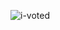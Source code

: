 ![i-voted](https://user-images.githubusercontent.com/3104489/97828882-616ae680-1c96-11eb-8110-4f39349b4033.gif)
